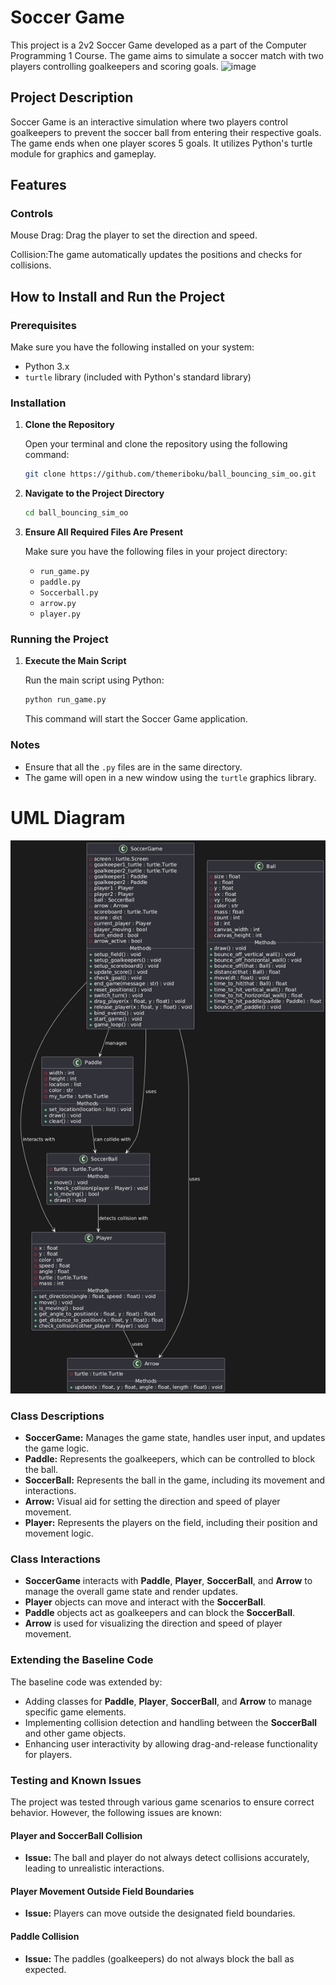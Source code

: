 # Soccer Game


This project is a 2v2 Soccer Game developed as a part of the Computer Programming 1 Course. The game aims to simulate a soccer match with two players controlling goalkeepers and scoring goals.
![image](https://github.com/user-attachments/assets/b190fa6f-08c7-4e44-9d1b-b1acd5933123)


## Project Description
Soccer Game is an interactive simulation where two players control goalkeepers to prevent the soccer ball from entering their respective goals. The game ends when one player scores 5 goals. It utilizes Python's turtle module for graphics and gameplay.

## Features
### Controls
Mouse Drag: Drag the player to set the direction and speed.


Collision:The game automatically updates the positions and checks for collisions.

## How to Install and Run the Project

### Prerequisites

Make sure you have the following installed on your system:
- Python 3.x
- `turtle` library (included with Python's standard library)

### Installation

1. **Clone the Repository**

    Open your terminal and clone the repository using the following command:

    ```bash
    git clone https://github.com/themeriboku/ball_bouncing_sim_oo.git
    ```

2. **Navigate to the Project Directory**

    ```bash
    cd ball_bouncing_sim_oo
    ```

3. **Ensure All Required Files Are Present**

    Make sure you have the following files in your project directory:
    - `run_game.py`
    - `paddle.py`
    - `Soccerball.py`
    - `arrow.py`
    - `player.py`

### Running the Project

1. **Execute the Main Script**

    Run the main script using Python:

    ```bash
    python run_game.py
    ```

    This command will start the Soccer Game application.

### Notes

- Ensure that all the `.py` files are in the same directory.
- The game will open in a new window using the `turtle` graphics library.

# UML Diagram
![alt text](image.png)

### Class Descriptions
- **SoccerGame:** Manages the game state, handles user input, and updates the game logic.
- **Paddle:** Represents the goalkeepers, which can be controlled to block the ball.
- **SoccerBall:** Represents the ball in the game, including its movement and interactions.
- **Arrow:** Visual aid for setting the direction and speed of player movement.
- **Player:** Represents the players on the field, including their position and movement logic.

### Class Interactions
- **SoccerGame** interacts with **Paddle**, **Player**, **SoccerBall**, and **Arrow** to manage the overall game state and render updates.
- **Player** objects can move and interact with the **SoccerBall**.
- **Paddle** objects act as goalkeepers and can block the **SoccerBall**.
- **Arrow** is used for visualizing the direction and speed of player movement.

### Extending the Baseline Code
The baseline code was extended by:
- Adding classes for **Paddle**, **Player**, **SoccerBall**, and **Arrow** to manage specific game elements.
- Implementing collision detection and handling between the **SoccerBall** and other game objects.
- Enhancing user interactivity by allowing drag-and-release functionality for players.

### Testing and Known Issues
The project was tested through various game scenarios to ensure correct behavior. However, the following issues are known:

#### Player and SoccerBall Collision
- **Issue:** The ball and player do not always detect collisions accurately, leading to unrealistic interactions.

#### Player Movement Outside Field Boundaries
- **Issue:** Players can move outside the designated field boundaries.

#### Paddle Collision
- **Issue:** The paddles (goalkeepers) do not always block the ball as expected.

